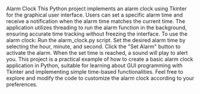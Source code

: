 Alarm Clock
This Python project implements an alarm clock using Tkinter for the graphical user interface. Users can set a specific alarm time and receive a notification when the alarm time matches the current time. The application utilizes threading to run the alarm function in the background, ensuring accurate time tracking without freezing the interface.
To use the alarm clock:
Run the alarm_clock.py script.
Set the desired alarm time by selecting the hour, minute, and second.
Click the "Set Alarm" button to activate the alarm.
When the set time is reached, a sound will play to alert you.
This project is a practical example of how to create a basic alarm clock application in Python, suitable for learning about GUI programming with Tkinter and implementing simple time-based functionalities. Feel free to explore and modify the code to customize the alarm clock according to your preferences.

